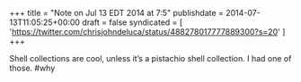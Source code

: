 +++
title = "Note on Jul 13 EDT 2014 at 7:5"
publishdate = 2014-07-13T11:05:25+00:00
draft = false
syndicated = [ 'https://twitter.com/chrisjohndeluca/status/488278017777889300?s=20' ]
+++

Shell collections are cool, unless it’s a pistachio shell collection. I had one of those. #why
